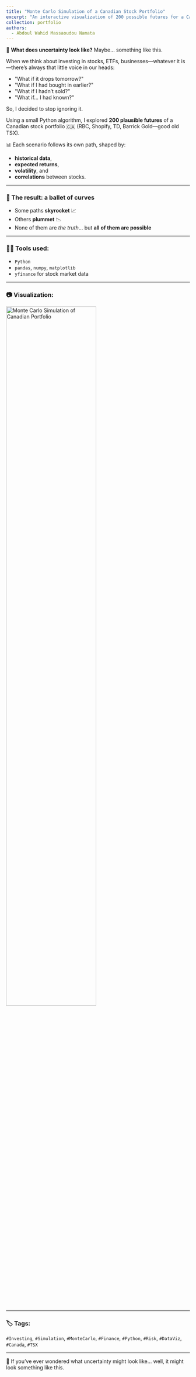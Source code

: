 ```yaml
---
title: "Monte Carlo Simulation of a Canadian Stock Portfolio"
excerpt: "An interactive visualization of 200 possible futures for a Canadian stock portfolio (Shopify, RBC, TD…), simulated using a Monte Carlo algorithm in Python.<br/><img src='https://aw0007.github.io/images/montecarlo%20simulation/simulation_canadienne.gif'>"
collection: portfolio
authors:
  - Abdoul Wahid Massaoudou Namata
---
```


🧠 **What does uncertainty look like?** Maybe… something like this.

When we think about investing in stocks, ETFs, businesses—whatever it is—there’s always that little voice in our heads:

- "What if it drops tomorrow?"
- "What if I had bought in earlier?"
- "What if I hadn’t sold?"
- "What if... I had known?"

So, I decided to stop ignoring it.

Using a small Python algorithm, I explored **200 plausible futures** of a Canadian stock portfolio 🇨🇦 (RBC, Shopify, TD, Barrick Gold—good old TSX).

📊 Each scenario follows its own path, shaped by:
- **historical data**,
- **expected returns**,
- **volatility**, and
- **correlations** between stocks.

---

### 🎢 The result: a ballet of curves

- Some paths **skyrocket** 📈  
- Others **plummet** 📉  
- None of them are *the truth*... but **all of them are possible**

---

### 👨‍💻 Tools used:
- `Python`
- `pandas`, `numpy`, `matplotlib`
- `yfinance` for stock market data

---

### 📷 Visualization:
<img src='https://aw0007.github.io/images/montecarlo%20simulation/simulation_canadienne.gif' style='width:70%;' alt='Monte Carlo Simulation of Canadian Portfolio' />

---

### 🏷️ Tags:
`#Investing`, `#Simulation`, `#MonteCarlo`, `#Finance`, `#Python`, `#Risk`, `#DataViz`, `#Canada`, `#TSX`

---

💬 If you’ve ever wondered what uncertainty might look like… well, it might look something like this.

